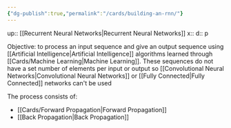 ```yaml
---
{"dg-publish":true,"permalink":"/cards/building-an-rnn/"}
---
```


up:: [[Recurrent Neural Networks\|Recurrent Neural Networks]] 
x:: 
d:: p

Objective: to process an input sequence and give an output sequence using [[Artificial Intelligence\|Artificial Intelligence]] algorithms learned through [[Cards/Machine Learning\|Machine Learning]]. These sequences do not have a set number of elements per input or output so [[Convolutional Neural Networks\|Convolutional Neural Networks]]  or [[Fully Connected\|Fully Connected]] networks can't be used

The process consists of: 
- [[Cards/Forward Propagation\|Forward Propagation]] 
- [[Back Propagation\|Back Propagation]] 